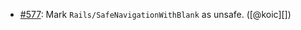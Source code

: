 * [#577](https://github.com/rubocop/rubocop-rails/pull/577): Mark `Rails/SafeNavigationWithBlank` as unsafe. ([@koic][])
